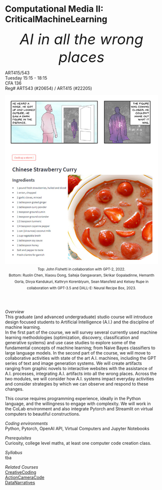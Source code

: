 # Computational Media II: CriticalMachineLearning
<p align="center">
<font size="24"> <i>AI in all the wrong places</i> </font>
</p>

ART415/543
<br>
Tuesday 15:15 - 18:15
<br>
CFA 136
<br>
Reg# ART543 (#20654) / ART415 (#22205) 
<br>

<p align="center">
  <img src="https://github.com/realtechsupport/CriticalMachineLearning/blob/main/student_work.jpg?raw=true" 
       alt="Top:John Fishetti in collaboration with Gpt-2, 2022. Bottom: Group project: Neural Recipe Box, 2023"/>
  <br>
  <sub>Top: John Fishetti in collaboration with GPT-2, 2022. <br> Bottom: Ruolin Chen, Xiaoxu Dong, Saiteja Gangavaram, Skrikar Gopaladinne, 
  Hemanth Gorla, Divya Kandukuri, Kathryn Korenblyum, Sean Mansfeld and Kelsey Rupe in collaboration with GPT-3.5 and DALL-E: Neural Recipe Box, 2023. </sub>
</p>
<br><br>

<i>Overview [</i>](https://github.com/realtechsupport/CriticalMachineLearning) <br>
This graduate (and advanced undergraduate) studio course will introduce design focused students to Artificial Intelligence (A.I.) and the discipline of machine learning.
<br>
In the first part of the course, we will survey several currently used machine learning methodologies (optimization, discovery, classification and generative systems) and use case studies to explore some of the fundamental concepts of machine learning; from Naive Bayes classifiers to large language models. In the second part of the course, we will move to collaborative activities with state of the art A.I. machines, including the GPT series of text and image generation systems. We will create artifacts ranging from graphic novels to interactive websites with the assistance of A.I. processes, integrating A.I. artifacts into all the wrong places. Across the two modules, we will consider how A.I. systems impact everyday activities and consider strategies by which we can observe and respond to these changes.

This course requires programming experience, ideally in the Python language, and the willingness to engage with complexity. We will work in the CoLab environment and also integrate Pytorch and Streamlit on virtual computers to beautiful constructions.


<i>Coding environments</i>
<br>
Python, Pytorch, OpenAI API, Virtual Computers and Jupyter Notebooks


<i>Prerequisites</i>
<br>
Curiosity, college level maths, at least one computer code creation class.


<i>Syllabus</i>
<br>
tba

<i>Related Courses</i>
<br>
[CreativeCoding](https://github.com/realtechsupport/CreativeCoding)<br>
[ActionCameraCode](https://github.com/realtechsupport/ActionCameraCode)<br> 
[DataNarratives](https://github.com/realtechsupport/DataNarratives)
